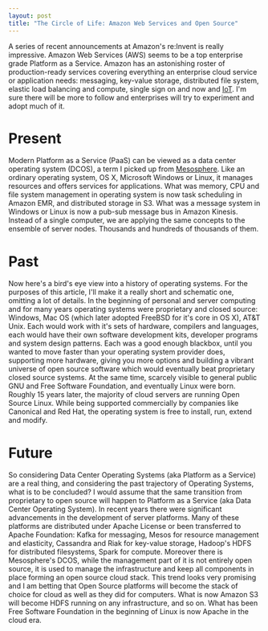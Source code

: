 ```yaml
---
layout: post
title: "The Circle of Life: Amazon Web Services and Open Source"
---
```


A series of recent announcements at Amazon's re:Invent is really impressive. Amazon Web Services (AWS) seems to be a top enterprise grade Platform as a Service. Amazon has an astonishing roster of production-ready services covering everything an enterprise cloud service or application needs: messaging, key-value storage, distributed file system, elastic load balancing and compute, single sign on and now and [IoT](https://aws.amazon.com/iot/). I'm sure there will be more to follow and enterprises will try to experiment and adopt much of it. 

# Present
Modern Platform as a Service (PaaS) can be viewed as a data center operating system (DCOS), a term I picked up from [Mesosphere](http://mesosphere.com). Like an ordinary operating system, OS X, Microsoft Windows or Linux, it manages resources and offers services for applications. What was memory, CPU and file system management in operating system is now task scheduling in Amazon EMR, and distributed storage in S3. What was a message system in Windows or Linux is now a pub-sub message bus in Amazon Kinesis. Instead of a single computer, we are applying the same concepts to the ensemble of server nodes. Thousands and hundreds of thousands of them.

# Past
Now here's a bird's eye view into a history of operating systems. For the purposes of this article, I'll make it a really short and schematic one, omitting a lot of details. In the beginning of personal and server computing and for many years operating systems were proprietary and closed source: Windows, Mac OS (which later adopted FreeBSD for it's core in OS X), AT&T Unix. Each would work with it's sets of hardware, compilers and languages, each would have their own software development kits, developer programs and system design patterns. Each was a good enough blackbox, until you wanted to move faster than your operating system provider does, supporting more hardware, giving you more options and building a vibrant universe of open source software which would eventually beat proprietary closed source systems. At the same time, scarcely visible to general public GNU and Free Software Foundation, and eventually Linux were born. Roughly 15 years later, the majority of cloud servers are running Open Source Linux. While being supported commercially by companies like Canonical and Red Hat, the operating system is free to install, run, extend and modify. 

# Future
So considering Data Center Operating Systems (aka Platform as a Service) are a real thing, and considering the past trajectory of Operating Systems, what is to be concluded? I would assume that the same transition from proprietary to open source will happen to Platform as a Service (aka Data Center Operating System). In recent years there were significant advancements in the development of server platforms. Many of these platforms are distributed under Apache License or been transferred to Apache Foundation: Kafka for messaging, Mesos for resource management and elasticity, Cassandra and Riak for key-value storage, Hadoop's HDFS for distributed filesystems, Spark for compute. Moreover there is Mesosphere's DCOS, while the management part of it is not entirely open source, it is used to manage the infrastructure and keep all components in place forming an open source cloud stack. This trend looks very promising and I am betting that Open Source platforms will become the stack of choice for cloud as well as they did for computers. What is now Amazon S3 will become HDFS running on any infrastructure, and so on. What has been Free Software Foundation in the beginning of Linux is now Apache in the cloud era.
